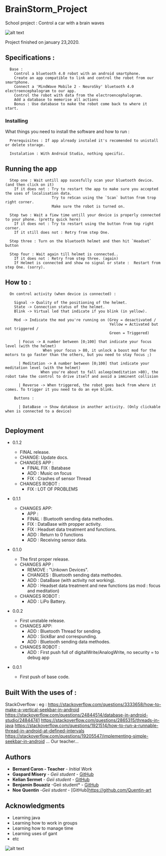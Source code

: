# BrainStorm_Project

School project : Control a car with a brain waves

![alt text](https://raw.githubusercontent.com/KelianS/BrainStrom_Project/master/Doc/77230064_437840437171191_7725214017249083392_n.png)

Project finished on january 23,2020.

## Specifications :

```
  Base :
    Control a bluetooth 4.0 robot with an android smartphone.
    Create an app compatible to link and control the robot from our smartphone.
    Connect a 'MindWave Mobile 2 - NeuroSky' bluetooth 4.0 electroencephalogram to our app.
    Control the robot with data from the electroencephalogram.
    Add a database to memorise all actions
    Bonus : Use database to make the robot come back to where it start.
```

### Installing

What things you need to install the software and how to run :

```
  Prerequisites : If app already instaled it's recomended to unistall or delete storage.
```

```
  Instalation : With Android Studio, nothing specific.
```

## Running the app

```
  Step one : Wait untill app sucesfully scan your bluetooth device. (and then click on it)
    If it does not : Try to restart the app to make sure you accepted the uses of localisation data.
                     Try to reScan using the `Scan` button from trop right corner.
                     Make sure the robot is turned on.
                     
  Step two : Wait a fiew time untill your device is properly connected to your phone. (pretty quick here)
    If it does not : Try to restart using the button from top right corner.
    If it still does not : Retry from step One.
                     
  Step three : Turn on the bluetooth helmet and then hit `Headset` button
  
  Step four : Wait again till helmet is connected.. 
    If it does not : Retry from step three. (again)
    If Helmet is connected and show no signal or state :  Restart from step One. (sorry). 
```

## How to :

```
  On control activity (when device is connected) :
  
    Signal -> Quality of the positioning of the helmet.
    State -> Connection status of the helmet.
    Blink -> Virtual led that indicate if you blink (in yellow).
    
    Mod -> Indicate the mod you're running on (Grey = desactivated / 
                                               Yellow = Activated but not triggered /
                                               Green = Triggered)
    
      | Focus -> A number between [0;100] that indicate your focus level (with the helmet)
                 When your focus > 80, it unlock a boost mod for the motors to go faster than the others, but you need to stay focus ;)
    
      | Meditation -> A number between [0;100] that indicate your meditation level (with the helmet)
                When you're about to fall asleep(meditation >80), the robot take the control to drive itself and avoid a imminent collision
      
      | Reverse -> When triggered, the robot goes back from where it comes. To trigger it you need to do an eye blink.
    
    Buttons : 
    
      | DataBase -> Show database in another activity. (Only clickable when is connected to a device)
    
```

## Deployment

* 0.1.2
    * FINAL release.
    * CHANGE: Update docs.
    * CHANGES APP :
      * FINAL FIX : Batabase
      * ADD : Music on focus
      * FIX : Crashes of sensor Thread
    * CHANGES ROBOT :
      * FIX  : LOT OF PROBLEMS
      
* 0.1.1
    * CHANGES APP:
      * APP :
      * FINAL : Bluetooth sending data methodes.
      * FIX : DataBase with propper activity.
      * FIX : Headset data treatment and functions.
      * ADD : Return to 0 functions
      * ADD : Receiving sensor data.

* 0.1.0
    * The first proper release.
    * CHANGES APP :
      * REMOVE : "Unkown Devices".
      * CHANGES : Bluetooth sending data methodes.
      * ADD : DataBase (with activity not working).
      * ADD : Headset data treatment and new functions (as mod : focus and meditation)
    * CHANGES ROBOT :  
      * ADD : LiPo Battery.
* 0.0.2
    * First unstable release.
    * CHANGES APP:
      * ADD : Bluetooth Thread for sending.
      * ADD : SickBar and correspunding.
      * ADD : Bluetooth sending data methodes.
    * CHANGES ROBOT : 
      * ADD : First push full of digitalWrite/AnalogWrite, no security = to debug app
* 0.0.1
    * First push of base code.


## Built With the uses of : 

   StackOverflow :
   eg : https://stackoverflow.com/questions/3333658/how-to-make-a-vertical-seekbar-in-android
        https://stackoverflow.com/questions/24844514/database-in-android-studio/24844741
        https://stackoverflow.com/questions/2865315/threads-in-java
        https://stackoverflow.com/questions/1921514/how-to-run-a-runnable-thread-in-android-at-defined-intervals
        https://stackoverflow.com/questions/19205547/implementing-simple-seekbar-in-android
        ...
    Our teacher...

## Authors

* **Bernard Caron - Teacher** - *Initial Work*  
* **Gaspard Misery** - *Geii student* - [GitHub](https://github.com/GaspardCtrl)
* **Kelian Sermet** - *Geii student* - [GitHub](https://github.com/KelianS)
* **Benjamin Bouaziz** -Geii student* - [GitHub](https://github.com/BouazBenji)
* **Noe Quentin** -*Geii student* - [GitHub]https://github.com/Quentin-art
## Acknowledgments

* Learning java
* Learning how to work in groups
* Learning how to manage time
* Learning uses of gant
* etc


![alt text](https://raw.githubusercontent.com/KelianS/BrainStrom_Project/master/Doc/Robot.png)
